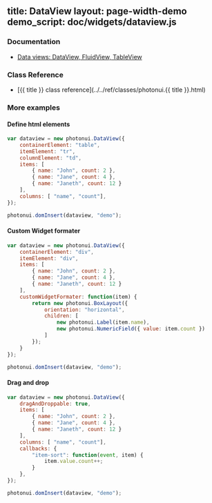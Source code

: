 title: DataView
layout: page-width-demo
demo_script: doc/widgets/dataview.js
---

### Documentation

* [Data views: DataView, FluidView, TableView](../data-views.html)

### Class Reference

* [{{ title }} class reference](../../ref/classes/photonui.{{ title }}.html)


### More examples

#### Define html elements

```javascript
var dataview = new photonui.DataView({
    containerElement: "table",
    itemElement: "tr",
    columnElement: "td",
    items: [
        { name: "John", count: 2 },
        { name: "Jane", count: 4 },
        { name: "Janeth", count: 12 }
    ],
    columns: [ "name", "count"],
});

photonui.domInsert(dataview, "demo");
```


#### Custom Widget formater

```javascript
var dataview = new photonui.DataView({
    containerElement: "div",
    itemElement: "div",
    items: [
        { name: "John", count: 2 },
        { name: "Jane", count: 4 },
        { name: "Janeth", count: 12 }
    ],
    customWidgetFormater: function(item) {
        return new photonui.BoxLayout({
            orientation: "horizontal",
            children: [
                new photonui.Label(item.name),
                new photonui.NumericField({ value: item.count })
            ]
        });
    }
});

photonui.domInsert(dataview, "demo");
```

#### Drag and drop

```javascript
var dataview = new photonui.DataView({
    dragAndDroppable: true,
    items: [
        { name: "John", count: 2 },
        { name: "Jane", count: 4 },
        { name: "Janeth", count: 12 }
    ],
    columns: [ "name", "count"],
    callbacks: {
        "item-sort": function(event, item) {
            item.value.count++;
        }
    },
});

photonui.domInsert(dataview, "demo");
```
